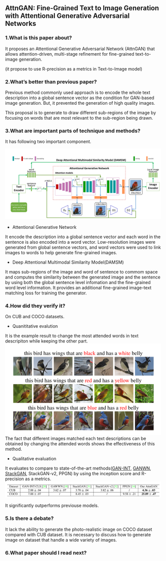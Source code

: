 ## AttnGAN: Fine-Grained Text to Image Generation with Attentional Generative Adversarial Networks

### 1.What is this paper about?

It proposes an Attentional Generative Adversarial Network (AttnGAN) that allows attention-driven, multi-stage refinement for fine-grained text-to-image generation.

(it propose to use R-precision as a metrics in Text-to-Image model)

### 2.What’s better than previous paper?

Previous method commonly used approach is to encode the whole text description into a global sentence vector as the condition for GAN-based image generation. But, it prevented the generation of high quality images.

This proposal is to generate to draw different sub-regions of the image by focusing on words that are most relevant to the sub-region being drawn.

### 3.What are important parts of technique and methods?

It has following two important component.

![model](detail/img/AttenGAN_model.jpg) 

- Attentional Generative Network

It encode the description into a global sentence vector and each word in the sentence is also encoded into a word vector.
Low-resolution images were generated from global sentence vectors, and word vectors were used to link images to words to help generate fine-grained images.

- Deep Attentional Multimodal Similarity Model(DAMSM)

It maps sub-regions of the image and word of sentence to commom space and computes the similarity between the generated image and the sentence by using both the global sentence level infomation and the fine-grained word level information.
It provides an additional fine-grained image-text matching loss for training the generator.


### 4.How did they verify it?

On CUB and COCO datasets. 

- Quanititative evalution

It is the example result to change the most attended words in text descripiton while keeping the other part.
![result](detail/img/AttenGAN_result1.jpg) 
The fact that different images matched each text descriptions can be obtained by changing the attended words shows the effectiveness of this method.


- Qualitative evaluation

It evaluates to compare to state-of-the-art methods([GAN-INT](/GAN-INT.md), [GANWN](/GANWN.md), [StackGAN](/StackGAN.md), StackGAN-v2, PPGN) by using the inception score and R-precision as a metrics.
![result](detail/img/AttenGAN_result2.jpg)

It significantly outperforms previouse models.

### 5.Is there a debate?

It lack the ability to generate the photo-realistic image on COCO dataset compared with CUB dataset.
It is necessary to discuss how to generate image on dataset that handle a wide variety of images.

### 6.What paper should I read next?



